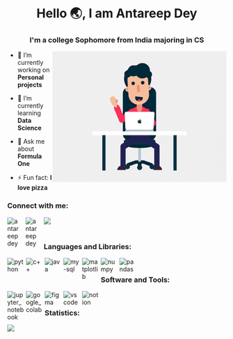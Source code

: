 <h1 align="center">Hello 🌏, I am Antareep Dey</h1>
<h3 align="center">I'm a college Sophomore from India majoring in CS </h3>
<img align="right" alt="GIF" src="https://github.com/AntareepDey/AntareepDey/blob/main/dp2.gif" width="400" height="300" />

- 🔭 I’m currently working on **Personal projects**  

- 🌱 I’m currently learning **Data Science**

- 💬 Ask me about **Formula One**

- ⚡ Fun fact: **I love pizza**

<h3 align="left">Connect with me:</h3>
<p align="left">
<a href="https://www.quora.com/profile/Antareep-Dey" target="blank"><img align='left' src="https://cdn.simpleicons.org/quora/#B92B27" alt="antareep dey" width="32" style="padding-right:10px;"/></a><a href="https://t.me/ANTAREEP_DEY" target="blank"><img align='left' src="https://cdn.simpleicons.org/telegram/#26A5E4" alt="antareep dey"  width="32" style="padding-right:10px;"/><a href="https://www.linkedin.com/in/antareepdey/" target="blank"><img align="left" width="32" src="https://cdn.jsdelivr.net/gh/devicons/devicon@latest/icons/linkedin/linkedin-original.svg" style="padding-right:10px;"/></a>                                             
</p>
<br>
<br>
<h3 align="left">Languages and Libraries: </h3>
<p align="left">
<img align="left" width="38" src="https://cdn.jsdelivr.net/gh/devicons/devicon@latest/icons/python/python-original.svg" alt="python" style="margin-right:5px;"/>
<img align="left" width="38" src="https://cdn.jsdelivr.net/gh/devicons/devicon@latest/icons/cplusplus/cplusplus-original.svg" alt="c++" style="padding-right:5px;"/>
<img align="left" width="38" src="https://cdn.jsdelivr.net/gh/devicons/devicon@latest/icons/java/java-original.svg" alt="java" style="padding-right:5px;"/>
<img align="left" width="38" src="https://cdn.jsdelivr.net/gh/devicons/devicon@latest/icons/mysql/mysql-original-wordmark.svg" alt="my-sql" style="padding-right:5px;" />
<img align="left" width="38" src="https://cdn.jsdelivr.net/gh/devicons/devicon@latest/icons/matplotlib/matplotlib-original.svg" alt="matplotlib" style="padding-right:5px;"/>
<img align="left" width="38" src="https://cdn.jsdelivr.net/gh/devicons/devicon@latest/icons/numpy/numpy-original.svg" alt="numpy" style="padding-right:5px;"/>
<img align="left" width="38" src="https://cdn.jsdelivr.net/gh/devicons/devicon@latest/icons/pandas/pandas-original.svg" alt="pandas" style="padding-right:5px;"/>
<!-- <img align="left" width="38" src="https://cdn.jsdelivr.net/gh/devicons/devicon@latest/icons/scikitlearn/scikitlearn-original.svg" alt="scikit-learn" style="padding-right:5px;" /> -->
<!-- <img align="left" width="38" src="https://cdn.simpleicons.org/flask/#FF6F00" style="padding-right:5px;"/> -->
<!-- <img align="left" width="38" src="https://cdn.simpleicons.org/tensorflow/#FF6F00" alt="tensorflow" style="padding-right:5px;" /> -->
<!-- <img align="left" width="38" src="https://cdn.simpleicons.org/pytorch/#EE4C2C" alt="pytorch" style="padding-right:5px;" /> -->
<!-- <img align="left" width="38" src="https://cdn.simpleicons.org/astro/#BC52EE" alt="astro" style="padding-right:5px;" /> -->
</p>
<br>
</p>
<h3 align="left">Software and Tools:</h3>
<p align="left">
<img align="left" width="38" src="https://cdn.simpleicons.org/jupyter/#F37626" alt="jupyter_notebook" style="margin-right:5px;"/>
<img align="left" width="38" src="https://cdn.simpleicons.org/googlecolab/#F9AB00" alt="google_colab" style="margin-right:5px;"/>
<img align="left" width="38" src="https://cdn.jsdelivr.net/gh/devicons/devicon@latest/icons/figma/figma-original.svg" alt="figma" style="padding-right:5px;"/>
<img align="left" width="38" src="https://cdn.simpleicons.org/visualstudiocode/#007ACC" alt="vscode" style="padding-right:5px;" />
<img align="left" width="38" src="https://cdn.jsdelivr.net/gh/devicons/devicon@latest/icons/notion/notion-original.svg" alt="notion" style="padding-right:5px;"/>
</p>
<br>
<h3 align="left">Statistics:</h3>
<p align="centre">
<a href="https://github.com/AntareepDey">
  <img  align="left" height="180"  src="https://github-readme-stats.vercel.app/api?username=AntareepDey&show_icons=true&theme=gotham&hide_border=true&count_total=true&hide_rank=true&show=prs_merged&hide=issues"/>
</a>
</p>
<!
